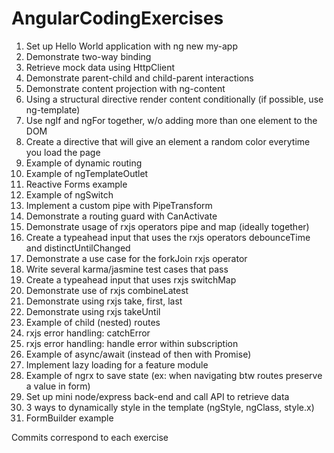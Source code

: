 # AngularCodingExercises
1) Set up Hello World application with ng new my-app
2) Demonstrate two-way binding
3) Retrieve mock data using HttpClient
4) Demonstrate parent-child and child-parent interactions
5) Demonstrate content projection with ng-content
6) Using a structural directive render content conditionally (if possible, use ng-template)
7) Use ngIf and ngFor together, w/o adding more than one element to the DOM
8) Create a directive that will give an element a random color everytime you load the page
9) Example of dynamic routing
10) Example of ngTemplateOutlet
11) Reactive Forms example
12) Example of ngSwitch
13) Implement a custom pipe with PipeTransform
14) Demonstrate a routing guard with CanActivate
15) Demonstrate usage of rxjs operators pipe and map (ideally together)
16) Create a typeahead input that uses the rxjs operators debounceTime and distinctUntilChanged
17) Demonstrate a use case for the forkJoin rxjs operator
18) Write several karma/jasmine test cases that pass
19) Create a typeahead input that uses rxjs switchMap
20) Demonstrate use of rxjs combineLatest
21) Demonstrate using rxjs take, first, last
22) Demonstrate using rxjs takeUntil
23) Example of child (nested) routes
24) rxjs error handling: catchError
25) rxjs error handling: handle error within subscription
26) Example of async/await (instead of then with Promise)
27) Implement lazy loading for a feature module
28) Example of ngrx to save state (ex: when navigating btw routes preserve a value in form)
29) Set up mini node/express back-end and call API to retrieve data
30) 3 ways to dynamically style in the template (ngStyle, ngClass, style.x)
31) FormBuilder example

Commits correspond to each exercise
